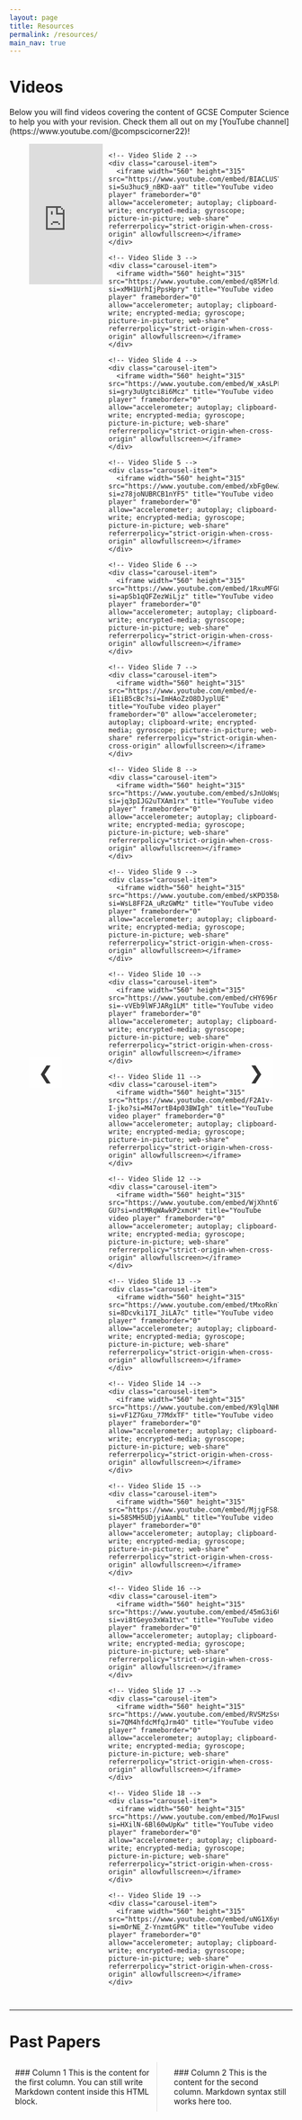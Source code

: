 ```yaml
---
layout: page
title: Resources
permalink: /resources/
main_nav: true
---
```


<h1>Videos</h1>
<p>Below you will find videos covering the content of GCSE Computer Science to help you with your revision. Check them all out on my [YouTube channel](https://www.youtube.com/@compscicorner22)!</p>

<div class="carousel-container">
  <!-- Carousel wrapper holding multiple items -->
  <div class="carousel-wrapper">
    <!-- Video Slide 1 -->
    <div class="carousel-item">
      <iframe width="560" height="315" src="https://www.youtube.com/embed/cxliGPElThw?si=Z0FCxtVOaaKsrkXm" title="YouTube video player" frameborder="0" allow="accelerometer; autoplay; clipboard-write; encrypted-media; gyroscope; picture-in-picture; web-share" referrerpolicy="strict-origin-when-cross-origin" allowfullscreen></iframe>
    </div>

    <!-- Video Slide 2 -->
    <div class="carousel-item">
      <iframe width="560" height="315" src="https://www.youtube.com/embed/BIACLUSYOu8?si=Su3huc9_nBKD-aaY" title="YouTube video player" frameborder="0" allow="accelerometer; autoplay; clipboard-write; encrypted-media; gyroscope; picture-in-picture; web-share" referrerpolicy="strict-origin-when-cross-origin" allowfullscreen></iframe>
    </div>

    <!-- Video Slide 3 -->
    <div class="carousel-item">
      <iframe width="560" height="315" src="https://www.youtube.com/embed/q85MrldzMeA?si=xMH1UrhIjPpsHpry" title="YouTube video player" frameborder="0" allow="accelerometer; autoplay; clipboard-write; encrypted-media; gyroscope; picture-in-picture; web-share" referrerpolicy="strict-origin-when-cross-origin" allowfullscreen></iframe>
    </div>

    <!-- Video Slide 4 -->
    <div class="carousel-item">
      <iframe width="560" height="315" src="https://www.youtube.com/embed/W_xAsLPFYwA?si=gry3uUgtci8i6Mcz" title="YouTube video player" frameborder="0" allow="accelerometer; autoplay; clipboard-write; encrypted-media; gyroscope; picture-in-picture; web-share" referrerpolicy="strict-origin-when-cross-origin" allowfullscreen></iframe>
    </div>

    <!-- Video Slide 5 -->
    <div class="carousel-item">
      <iframe width="560" height="315" src="https://www.youtube.com/embed/xbFg0ewZRXo?si=z78joNUBRCB1nYF5" title="YouTube video player" frameborder="0" allow="accelerometer; autoplay; clipboard-write; encrypted-media; gyroscope; picture-in-picture; web-share" referrerpolicy="strict-origin-when-cross-origin" allowfullscreen></iframe>
    </div>

    <!-- Video Slide 6 -->
    <div class="carousel-item">
      <iframe width="560" height="315" src="https://www.youtube.com/embed/1RxuMFGP3wc?si=apSb1qQFZezWiLjz" title="YouTube video player" frameborder="0" allow="accelerometer; autoplay; clipboard-write; encrypted-media; gyroscope; picture-in-picture; web-share" referrerpolicy="strict-origin-when-cross-origin" allowfullscreen></iframe>
    </div>

    <!-- Video Slide 7 -->
    <div class="carousel-item">
      <iframe width="560" height="315" src="https://www.youtube.com/embed/e-iE1iB5cBc?si=ImHAoZzO8DJyplUE" title="YouTube video player" frameborder="0" allow="accelerometer; autoplay; clipboard-write; encrypted-media; gyroscope; picture-in-picture; web-share" referrerpolicy="strict-origin-when-cross-origin" allowfullscreen></iframe>
    </div>

    <!-- Video Slide 8 -->
    <div class="carousel-item">
      <iframe width="560" height="315" src="https://www.youtube.com/embed/sJnUoWspX48?si=jq3pIJG2uTXAm1rx" title="YouTube video player" frameborder="0" allow="accelerometer; autoplay; clipboard-write; encrypted-media; gyroscope; picture-in-picture; web-share" referrerpolicy="strict-origin-when-cross-origin" allowfullscreen></iframe>
    </div>

    <!-- Video Slide 9 -->
    <div class="carousel-item">
      <iframe width="560" height="315" src="https://www.youtube.com/embed/sKPD358dIxM?si=WsL8FF2A_uRzGWMz" title="YouTube video player" frameborder="0" allow="accelerometer; autoplay; clipboard-write; encrypted-media; gyroscope; picture-in-picture; web-share" referrerpolicy="strict-origin-when-cross-origin" allowfullscreen></iframe>
    </div>

    <!-- Video Slide 10 -->
    <div class="carousel-item">
      <iframe width="560" height="315" src="https://www.youtube.com/embed/cHY696rrYbA?si=-vVEb9lWFJARg1LM" title="YouTube video player" frameborder="0" allow="accelerometer; autoplay; clipboard-write; encrypted-media; gyroscope; picture-in-picture; web-share" referrerpolicy="strict-origin-when-cross-origin" allowfullscreen></iframe>
    </div>

    <!-- Video Slide 11 -->
    <div class="carousel-item">
      <iframe width="560" height="315" src="https://www.youtube.com/embed/F2A1v-I-jko?si=M47ortB4p03BWIgh" title="YouTube video player" frameborder="0" allow="accelerometer; autoplay; clipboard-write; encrypted-media; gyroscope; picture-in-picture; web-share" referrerpolicy="strict-origin-when-cross-origin" allowfullscreen></iframe>
    </div>

    <!-- Video Slide 12 -->
    <div class="carousel-item">
      <iframe width="560" height="315" src="https://www.youtube.com/embed/WjXhnt6T-GU?si=ndtMRqWAwkP2xmcH" title="YouTube video player" frameborder="0" allow="accelerometer; autoplay; clipboard-write; encrypted-media; gyroscope; picture-in-picture; web-share" referrerpolicy="strict-origin-when-cross-origin" allowfullscreen></iframe>
    </div>

    <!-- Video Slide 13 -->
    <div class="carousel-item">
      <iframe width="560" height="315" src="https://www.youtube.com/embed/tMxoRkn7zb8?si=8Dcvki17I_JiLA7c" title="YouTube video player" frameborder="0" allow="accelerometer; autoplay; clipboard-write; encrypted-media; gyroscope; picture-in-picture; web-share" referrerpolicy="strict-origin-when-cross-origin" allowfullscreen></iframe>
    </div>

    <!-- Video Slide 14 -->
    <div class="carousel-item">
      <iframe width="560" height="315" src="https://www.youtube.com/embed/K9lqlNHWhaA?si=vF1Z7Gxu_77MdxTF" title="YouTube video player" frameborder="0" allow="accelerometer; autoplay; clipboard-write; encrypted-media; gyroscope; picture-in-picture; web-share" referrerpolicy="strict-origin-when-cross-origin" allowfullscreen></iframe>
    </div>

    <!-- Video Slide 15 -->
    <div class="carousel-item">
      <iframe width="560" height="315" src="https://www.youtube.com/embed/MjjgFS8zwD8?si=58SMH5UDjyiAambL" title="YouTube video player" frameborder="0" allow="accelerometer; autoplay; clipboard-write; encrypted-media; gyroscope; picture-in-picture; web-share" referrerpolicy="strict-origin-when-cross-origin" allowfullscreen></iframe>
    </div>

    <!-- Video Slide 16 -->
    <div class="carousel-item">
      <iframe width="560" height="315" src="https://www.youtube.com/embed/45mG3i6UpyA?si=vi8tGeyo3xWa1tvc" title="YouTube video player" frameborder="0" allow="accelerometer; autoplay; clipboard-write; encrypted-media; gyroscope; picture-in-picture; web-share" referrerpolicy="strict-origin-when-cross-origin" allowfullscreen></iframe>
    </div>

    <!-- Video Slide 17 -->
    <div class="carousel-item">
      <iframe width="560" height="315" src="https://www.youtube.com/embed/RVSMzSsGp_s?si=7QM4hfdcMfqJrm4O" title="YouTube video player" frameborder="0" allow="accelerometer; autoplay; clipboard-write; encrypted-media; gyroscope; picture-in-picture; web-share" referrerpolicy="strict-origin-when-cross-origin" allowfullscreen></iframe>
    </div>

    <!-- Video Slide 18 -->
    <div class="carousel-item">
      <iframe width="560" height="315" src="https://www.youtube.com/embed/Mo1FwusKL58?si=HXilN-6Bl60wUpKw" title="YouTube video player" frameborder="0" allow="accelerometer; autoplay; clipboard-write; encrypted-media; gyroscope; picture-in-picture; web-share" referrerpolicy="strict-origin-when-cross-origin" allowfullscreen></iframe>
    </div>

    <!-- Video Slide 19 -->
    <div class="carousel-item">
      <iframe width="560" height="315" src="https://www.youtube.com/embed/uNG1X6y6S5M?si=mOrNE_Z-YnzmtGPK" title="YouTube video player" frameborder="0" allow="accelerometer; autoplay; clipboard-write; encrypted-media; gyroscope; picture-in-picture; web-share" referrerpolicy="strict-origin-when-cross-origin" allowfullscreen></iframe>
    </div>
  </div>

  <!-- Left Arrow -->
  <button class="carousel-arrow left" onclick="prevSlide()">&#10094;</button>

  <!-- Right Arrow -->
  <button class="carousel-arrow right" onclick="nextSlide()">&#10095;</button>
</div>

<hr>

<h1 id="past_papers">Past Papers</h1>

<div class="two-columns">
  <div class="column">
    ### Column 1
    This is the content for the first column. You can still write Markdown content inside this HTML block.
  </div>
  <div class="column">
    ### Column 2
    This is the content for the second column. Markdown syntax still works here too.
  </div>
</div>




<script>
  const wrapper = document.querySelector('.carousel-wrapper');
  const items = document.querySelectorAll('.carousel-item');
  const itemsToShow = 4; // Number of items to show at a time
  let currentIndex = 0;

  function updateCarousel() {
    const offset = -currentIndex * (100 / itemsToShow);
    wrapper.style.transform = `translateX(${offset}%)`;
    // Disable arrows if at the ends
    document.querySelector('.carousel-arrow.left').disabled = currentIndex === 0;
    document.querySelector('.carousel-arrow.right').disabled = currentIndex >= items.length - itemsToShow;
  }

  function nextSlide() {
    if (currentIndex < items.length - itemsToShow) {
      currentIndex++;
      updateCarousel();
    }
  }

  function prevSlide() {
    if (currentIndex > 0) {
      currentIndex--;
      updateCarousel();
    }
  }

  // Initial setup
  updateCarousel();
</script>

<style>
  .carousel-container {
    width: 90%;
    max-width: 1200px;
    position: relative;
    overflow: hidden;
    margin: auto;
  }

  .carousel-wrapper {
    display: flex;
    transition: transform 0.5s ease-in-out;
  }

  .carousel-item {
    flex: 1 0 33.3%; /* Adjust percentage to show 3, 4, 5 videos at a time */
    box-sizing: border-box;
    padding: 0 10px; /* Space between videos */
  }

  .carousel-item iframe {
    width: 100%;
    height: 250px; /* Adjust as needed */
  }

  .carousel-arrow {
    position: absolute;
    top: 50%;
    transform: translateY(-50%);
    font-size: 2rem;
    color: #333;
    background-color: rgba(255, 255, 255, 0.7);
    border: none;
    padding: 0.5rem 1rem;
    cursor: pointer;
    z-index: 10;
  }

  .carousel-arrow.left {
    left: 10px;
  }

  .carousel-arrow.right {
    right: 10px;
  }

  .carousel-arrow:disabled {
    opacity: 0.5;
    cursor: not-allowed;
  }


  /* CSS for two-column layout */
.two-columns {
  display: flex;
  justify-content: space-between;
  gap: 20px;
  border-left: none; /* Removes any border outlines */
  border-right: none; /* Removes any border outlines */
  align-items: start;
  padding: 0;
  margin: 0;
}

.column {
  flex: 1;
  padding: 10px;
  /* Add a border between columns (for the right side of the first column) */
}

.column:not(:last-child) {
  border-right: 1px solid #ddd; /* Add a line between the columns */
}

@media (max-width: 768px) {
  .two-columns {
    flex-direction: column;
  }
  .column {
    border-right: none; /* Remove line between columns on small screens */
  }
}

}

</style>
